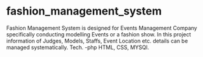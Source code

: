 # fashion_management_system
Fashion Management System is designed for Events Management Company  specifically conducting modelling Events or a fashion show. In this project information of Judges, Models, Staffs, Event Location etc. details can be managed systematically. Tech. -php HTML, CSS, MYSQl.
